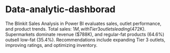 # Data-analytic-dashborad
The Blinkit Sales Analysis in Power BI evaluates sales, outlet performance, and product trends. Total sales: $1M, with Tier 3 outlets leading ($472K). Supermarkets dominate revenue ($788K), and regular-fat products (64.6%) outsell low-fat (35.4%). Recommendations include expanding Tier 3 outlets, improving ratings, and optimizing inventory.
